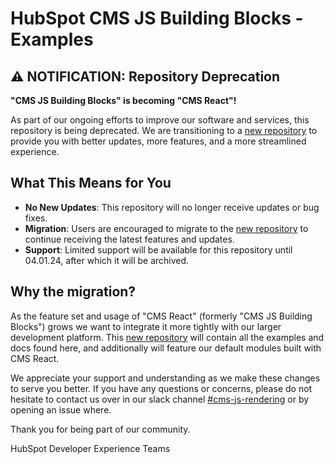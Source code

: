 # HubSpot CMS JS Building Blocks - Examples

## :warning: **NOTIFICATION: Repository Deprecation**

**"CMS JS Building Blocks" is becoming "CMS React"!**

As part of our ongoing efforts to improve our software and services, this repository is being deprecated. We are transitioning to a [new repository](https://github.com/HubSpot/cms-react) to provide you with better updates, more features, and a more streamlined experience.

## What This Means for You

- **No New Updates**: This repository will no longer receive updates or bug fixes.
- **Migration**: Users are encouraged to migrate to the [new repository](https://github.com/HubSpot/cms-react) to continue receiving the latest features and updates.
- **Support**: Limited support will be available for this repository until 04.01.24, after which it will be archived.

## Why the migration?

As the feature set and usage of "CMS React" (formerly "CMS JS Building Blocks") grows we want to integrate it more tightly with our larger development platform. This [new repository](https://github.com/HubSpot/cms-react) will contain all the examples and docs found here, and additionally will feature our default modules built with CMS React.

We appreciate your support and understanding as we make these changes to serve you better. If you have any questions or concerns, please do not hesitate to contact us over in our slack channel [\#cms-js-rendering](https://hubspotdev.slack.com/archives/C04AY1H2204) or by opening an issue where.

Thank you for being part of our community.

HubSpot Developer Experience Teams
